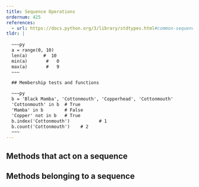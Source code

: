 ```yaml
---
title: Sequence Operations
ordernum: 425
references:
  - url: https://docs.python.org/3/library/stdtypes.html#common-sequence-operations
tldr: |
  
  ~~~py
  a = range(0, 10)
  len(a)      #  10
  min(a)       #   0
  max(a)       #   9
  ~~~

  ## Membership tests and functions

  ~~~py
  b = 'Black Mamba', 'Cottonmouth', 'Copperhead', 'Cottonmouth'
  'Cottonmouth' in b  # True
  'Mamba' in b        # False
  'Copper' not in b   # True
  b.index('Cottonmouth')           # 1
  b.count('Cottonmouth')    # 2
  ~~~
---
```



## Methods that act on a sequence


## Methods belonging to a sequence

